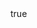 ---
info:
  name: F-111F AARDVARK
  image: /img/aircraft/bomber/usa/5_f-111f_aardvark.png
  class: Бомбардировщик
  country: США
  cost: 120
  year: 1971

body:
  hp: 10
  armor_front: 0
  armor_side: 0
  armor_rear: 0
  armor_top: 0
  ecm: 30
  stealth: Плохо
  air_detection: Хорошо
  speed: 1000
  turn_radius: 400
  fuel: 6500
  tot: 195

cluster_bomb:
  name: Mk 20 Rockeye II
  attr_ptk: true
  attr_kass: true
  ammo: 12
  range_ground: 3500
  accuracy: 10
  ap_power: 6
  suppression: 300
  rate_of_fire: 100
---
